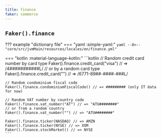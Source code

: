 ```yaml
---
title: finance
faker: commerce
---
```


## `Faker().finance`

??? example "dictionary file"
    === "yaml :simple-yaml:"
        ```yaml
        --8<-- "core/src/jvmMain/resources/locales/en/finance.yml"
        ```

=== "kotlin :material-language-kotlin:"
    ```kotlin
    // Random credit card number by card type
    Faker().finance.credit_card("visa") // => /4###########L/
    // or by a random card type
    Faker().finance.credit_card("") // => /6771-89##-####-###L/

    // Random condominium fiscal code
    Faker().finance.condominiumFiscalCode() // => ######### (only IT data for now)

    // Random VAT number by country code
    Faker().finance.vat_number("AT") // => "ATU########"
    // or from a random country
    Faker().finance.vat_number("") // => "ATU########"

    Faker().finance.ticker(NASDAQ) // => AMZN
    Faker().finance.ticker(NYSE) // => XOM
    Faker().finance.stockMarket() // => NYSE
    ```
